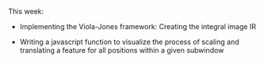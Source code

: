 This week:

- Implementing the Viola-Jones framework: Creating the integral image IR

- Writing a javascript function to visualize the process of scaling and translating a feature
  for all positions within a given subwindow
